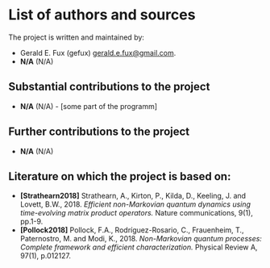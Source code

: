 # List of authors and sources

The project is written and maintained by:

* Gerald E. Fux (gefux) <gerald.e.fux@gmail.com>.
* **N/A** (N/A)

## Substantial contributions to the project

* **N/A** (N/A) - [some part of the programm]

## Further contributions to the project

* **N/A** (N/A)

## Literature on which the project is based on:

* **[Strathearn2018]** Strathearn, A., Kirton, P., Kilda, D., Keeling, J.
and Lovett, B.W., 2018. *Efficient non-Markovian quantum dynamics using
time-evolving matrix product operators.* Nature communications, 9(1), pp.1-9.
* **[Pollock2018]** Pollock, F.A., Rodríguez-Rosario, C., Frauenheim, T.,
Paternostro, M. and Modi, K., 2018. *Non-Markovian quantum processes: Complete
framework and efficient characterization.* Physical Review A, 97(1), p.012127.
